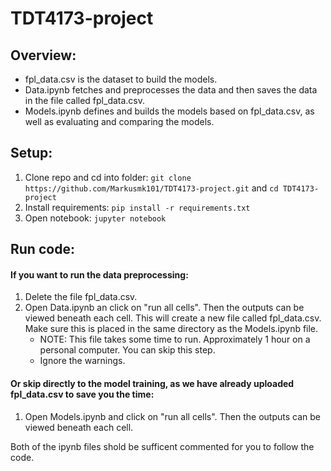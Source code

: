 # TDT4173-project

## Overview:

- fpl_data.csv is the dataset to build the models.
- Data.ipynb fetches and preprocesses the data and then saves the data in the file called fpl_data.csv.
- Models.ipynb defines and builds the models based on fpl_data.csv, as well as evaluating and comparing the models.


## Setup:

1. Clone repo and cd into folder: `git clone https://github.com/Markusmk101/TDT4173-project.git` and `cd TDT4173-project`
2. Install requirements: `pip install -r requirements.txt`
3. Open notebook: `jupyter notebook`

## Run code:

#### If you want to run the data preprocessing:
1. Delete the file fpl_data.csv.
2. Open Data.ipynb an click on "run all cells". Then the outputs can be viewed beneath each cell. This will create a new file called fpl_data.csv. Make sure this is placed in the same directory as the Models.ipynb file.
   - NOTE: This file takes some time to run. Approximately 1 hour on a personal computer. You can skip this step. 
   - Ignore the warnings.

#### Or skip directly to the model training, as we have already uploaded fpl_data.csv to save you the time:
1. Open Models.ipynb and click on "run all cells". Then the outputs can be viewed beneath each cell.

Both of the ipynb files shold be sufficent commented for you to follow the code. 
